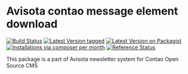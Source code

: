 Avisota contao message element download
=======================================

[![Build Status](https://travis-ci.org/avisota/contao-message-element-download.png)](https://travis-ci.org/avisota/contao-message-element-download)
[![Latest Version tagged](http://img.shields.io/github/tag/avisota/contao-message-element-download.svg)](https://github.com/avisota/contao-message-element-download/tags)
[![Latest Version on Packagist](http://img.shields.io/packagist/v/avisota/contao-message-element-download.svg)](https://packagist.org/packages/avisota/contao-message-element-download)
[![Installations via composer per month](http://img.shields.io/packagist/dm/avisota/contao-message-element-download.svg)](https://packagist.org/packages/avisota/contao-message-element-download)
[![Reference Status](https://www.versioneye.com/php/avisota:contao-message-element-download/rbadge.svg?style=flat)](https://www.versioneye.com/php/avisota:contao-message-element-download)

This package is a part of Avisota newsletter system for Contao Open Source CMS
